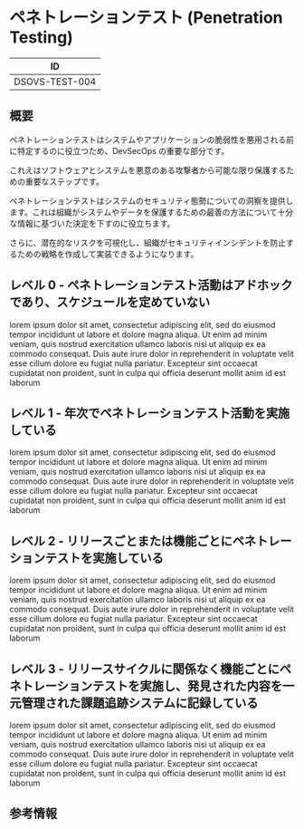 # ペネトレーションテスト (Penetration Testing)

| ID             |
| -------------- |
| DSOVS-TEST-004 |

## 概要

ペネトレーションテストはシステムやアプリケーションの脆弱性を悪用される前に特定するのに役立つため、DevSecOps の重要な部分です。

これえはソフトウェアとシステムを悪意のある攻撃者から可能な限り保護するための重要なステップです。

ペネトレーションテストはシステムのセキュリティ態勢についての洞察を提供します。これは組織がシステムやデータを保護するための最善の方法について十分な情報に基づいた決定を下すのに役立ちます。

さらに、潜在的なリスクを可視化し、組織がセキュリティインシデントを防止するための戦略を作成して実装できるようになります。

## レベル 0 - ペネトレーションテスト活動はアドホックであり、スケジュールを定めていない

lorem ipsum dolor sit amet, consectetur adipiscing elit, sed do eiusmod tempor incididunt ut labore et dolore magna aliqua. Ut enim ad minim veniam, quis nostrud exercitation ullamco laboris nisi ut aliquip ex ea commodo consequat. Duis aute irure dolor in reprehenderit in voluptate velit esse cillum dolore eu fugiat nulla pariatur. Excepteur sint occaecat cupidatat non proident, sunt in culpa qui officia deserunt mollit anim id est laborum

## レベル 1 - 年次でペネトレーションテスト活動を実施している

lorem ipsum dolor sit amet, consectetur adipiscing elit, sed do eiusmod tempor incididunt ut labore et dolore magna aliqua. Ut enim ad minim veniam, quis nostrud exercitation ullamco laboris nisi ut aliquip ex ea commodo consequat. Duis aute irure dolor in reprehenderit in voluptate velit esse cillum dolore eu fugiat nulla pariatur. Excepteur sint occaecat cupidatat non proident, sunt in culpa qui officia deserunt mollit anim id est laborum

## レベル 2 - リリースごとまたは機能ごとにペネトレーションテストを実施している

lorem ipsum dolor sit amet, consectetur adipiscing elit, sed do eiusmod tempor incididunt ut labore et dolore magna aliqua. Ut enim ad minim veniam, quis nostrud exercitation ullamco laboris nisi ut aliquip ex ea commodo consequat. Duis aute irure dolor in reprehenderit in voluptate velit esse cillum dolore eu fugiat nulla pariatur. Excepteur sint occaecat cupidatat non proident, sunt in culpa qui officia deserunt mollit anim id est laborum

## レベル 3 - リリースサイクルに関係なく機能ごとにペネトレーションテストを実施し、発見された内容を一元管理された課題追跡システムに記録している

lorem ipsum dolor sit amet, consectetur adipiscing elit, sed do eiusmod tempor incididunt ut labore et dolore magna aliqua. Ut enim ad minim veniam, quis nostrud exercitation ullamco laboris nisi ut aliquip ex ea commodo consequat. Duis aute irure dolor in reprehenderit in voluptate velit esse cillum dolore eu fugiat nulla pariatur. Excepteur sint occaecat cupidatat non proident, sunt in culpa qui officia deserunt mollit anim id est laborum

## 参考情報
